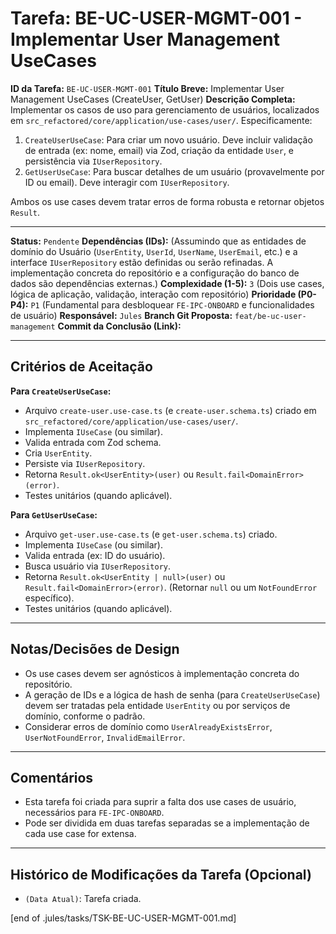 # Tarefa: BE-UC-USER-MGMT-001 - Implementar User Management UseCases

**ID da Tarefa:** `BE-UC-USER-MGMT-001`
**Título Breve:** Implementar User Management UseCases (CreateUser, GetUser)
**Descrição Completa:**
Implementar os casos de uso para gerenciamento de usuários, localizados em `src_refactored/core/application/use-cases/user/`. Especificamente:
1.  `CreateUserUseCase`: Para criar um novo usuário. Deve incluir validação de entrada (ex: nome, email) via Zod, criação da entidade `User`, e persistência via `IUserRepository`.
2.  `GetUserUseCase`: Para buscar detalhes de um usuário (provavelmente por ID ou email). Deve interagir com `IUserRepository`.

Ambos os use cases devem tratar erros de forma robusta e retornar objetos `Result`.

---

**Status:** `Pendente`
**Dependências (IDs):** (Assumindo que as entidades de domínio do Usuário (`UserEntity`, `UserId`, `UserName`, `UserEmail`, etc.) e a interface `IUserRepository` estão definidas ou serão refinadas. A implementação concreta do repositório e a configuração do banco de dados são dependências externas.)
**Complexidade (1-5):** `3` (Dois use cases, lógica de aplicação, validação, interação com repositório)
**Prioridade (P0-P4):** `P1` (Fundamental para desbloquear `FE-IPC-ONBOARD` e funcionalidades de usuário)
**Responsável:** `Jules`
**Branch Git Proposta:** `feat/be-uc-user-management`
**Commit da Conclusão (Link):**

---

## Critérios de Aceitação
**Para `CreateUserUseCase`:**
- Arquivo `create-user.use-case.ts` (e `create-user.schema.ts`) criado em `src_refactored/core/application/use-cases/user/`.
- Implementa `IUseCase` (ou similar).
- Valida entrada com Zod schema.
- Cria `UserEntity`.
- Persiste via `IUserRepository`.
- Retorna `Result.ok<UserEntity>(user)` ou `Result.fail<DomainError>(error)`.
- Testes unitários (quando aplicável).

**Para `GetUserUseCase`:**
- Arquivo `get-user.use-case.ts` (e `get-user.schema.ts`) criado.
- Implementa `IUseCase` (ou similar).
- Valida entrada (ex: ID do usuário).
- Busca usuário via `IUserRepository`.
- Retorna `Result.ok<UserEntity | null>(user)` ou `Result.fail<DomainError>(error)`. (Retornar `null` ou um `NotFoundError` específico).
- Testes unitários (quando aplicável).

---

## Notas/Decisões de Design
- Os use cases devem ser agnósticos à implementação concreta do repositório.
- A geração de IDs e a lógica de hash de senha (para `CreateUserUseCase`) devem ser tratadas pela entidade `UserEntity` ou por serviços de domínio, conforme o padrão.
- Considerar erros de domínio como `UserAlreadyExistsError`, `UserNotFoundError`, `InvalidEmailError`.

---

## Comentários
- Esta tarefa foi criada para suprir a falta dos use cases de usuário, necessários para `FE-IPC-ONBOARD`.
- Pode ser dividida em duas tarefas separadas se a implementação de cada use case for extensa.

---

## Histórico de Modificações da Tarefa (Opcional)
- `(Data Atual)`: Tarefa criada.

[end of .jules/tasks/TSK-BE-UC-USER-MGMT-001.md]
